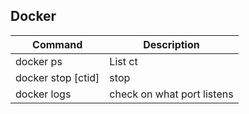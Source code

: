 Docker
------

| Command | Description |
| --- | --- |
| docker ps | List ct |
| docker stop [ctid] | stop |
| docker logs | check on what port listens
